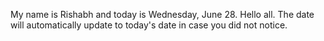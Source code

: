 My name is Rishabh and today is Wednesday, June 28. Hello all. The date will automatically update to today's date in case you did not notice.
